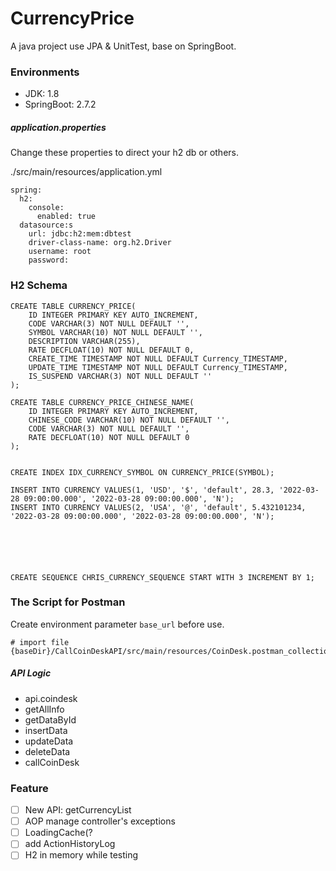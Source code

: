 # CurrencyPrice

A java project use JPA & UnitTest, base on SpringBoot.

### Environments

- JDK: 1.8
- SpringBoot: 2.7.2

##### application.properties

Change these properties to direct your h2 db or others.

./src/main/resources/application.yml

```properties
spring:
  h2:
    console:
      enabled: true
  datasource:s
    url: jdbc:h2:mem:dbtest
    driver-class-name: org.h2.Driver
    username: root
    password:
```

### H2 Schema

```two table CURRENCY_PRICE and CURRENCY_PRICE_CHINESE_NAME
CREATE TABLE CURRENCY_PRICE(
    ID INTEGER PRIMARY KEY AUTO_INCREMENT,
    CODE VARCHAR(3) NOT NULL DEFAULT '',
    SYMBOL VARCHAR(10) NOT NULL DEFAULT '',
    DESCRIPTION VARCHAR(255),
    RATE DECFLOAT(10) NOT NULL DEFAULT 0,
    CREATE_TIME TIMESTAMP NOT NULL DEFAULT Currency_TIMESTAMP,
    UPDATE_TIME TIMESTAMP NOT NULL DEFAULT Currency_TIMESTAMP,
    IS_SUSPEND VARCHAR(3) NOT NULL DEFAULT ''
);

CREATE TABLE CURRENCY_PRICE_CHINESE_NAME(
    ID INTEGER PRIMARY KEY AUTO_INCREMENT,
    CHINESE_CODE VARCHAR(10) NOT NULL DEFAULT '',
    CODE VARCHAR(3) NOT NULL DEFAULT '',
    RATE DECFLOAT(10) NOT NULL DEFAULT 0
);


CREATE INDEX IDX_CURRENCY_SYMBOL ON CURRENCY_PRICE(SYMBOL);

INSERT INTO CURRENCY VALUES(1, 'USD', '$', 'default', 28.3, '2022-03-28 09:00:00.000', '2022-03-28 09:00:00.000', 'N');
INSERT INTO CURRENCY VALUES(2, 'USA', '@', 'default', 5.432101234, '2022-03-28 09:00:00.000', '2022-03-28 09:00:00.000', 'N');






CREATE SEQUENCE CHRIS_CURRENCY_SEQUENCE START WITH 3 INCREMENT BY 1;
```

### The Script for Postman

Create environment parameter `base_url` before use.

```properties
# import file
{baseDir}/CallCoinDeskAPI/src/main/resources/CoinDesk.postman_collection.json
```

##### API Logic

- api.coindesk
- getAllInfo
- getDataById
- insertData
- updateData
- deleteData
- callCoinDesk

### Feature

- [ ] New API: getCurrencyList
- [ ] AOP manage controller's exceptions
- [ ] LoadingCache(?
- [ ] add ActionHistoryLog
- [ ] H2 in memory while testing
